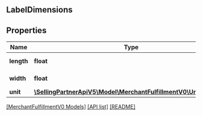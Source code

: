 ## LabelDimensions

## Properties

Name | Type | Description | Notes
------------ | ------------- | ------------- | -------------
**length** | **float** | A label dimension. |
**width** | **float** | A label dimension. |
**unit** | [**\SellingPartnerApiV5\Model\MerchantFulfillmentV0\UnitOfLength**](UnitOfLength.md) |  |

[[MerchantFulfillmentV0 Models]](../) [[API list]](../../Api) [[README]](../../../README.md)

